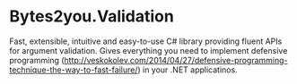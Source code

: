 Bytes2you.Validation
==============

Fast, extensible, intuitive and easy-to-use C# library providing fluent APIs for argument validation. Gives everything you need to implement defensive programming (http://veskokolev.com/2014/04/27/defensive-programming-technique-the-way-to-fast-failure/) in your .NET applicatinos.
